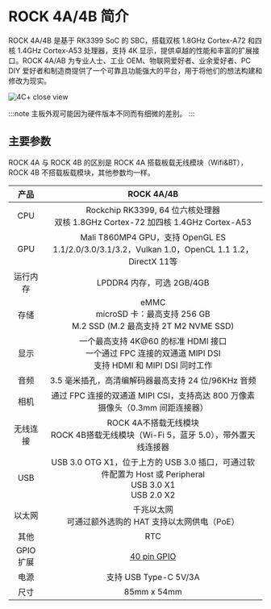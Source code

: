 ﻿---
sidebar_label: '概览'
sidebar_position: 3
---

# ROCK 4A/4B 简介

ROCK 4A/4B 是基于 RK3399 SoC 的 SBC，搭载双核 1.8GHz Cortex-A72 和四核 1.4GHz Cortex-A53 处理器，支持 4K 显示，提供卓越的性能和丰富的扩展接口。ROCK 4A/AB 为专业人士、工业 OEM、物联网爱好者、业余爱好者、PC DIY 爱好者和制造商提供了一个可靠且功能强大的平台，用于将他们的想法构建和修改为现实。

![4C+ close view](/img/rock4/4a/rock4a.webp)  

:::note
主板外观可能因为硬件版本不同而有细微的差别。
:::

## 主要参数

ROCK 4A 与 ROCK 4B 的区别是 ROCK 4A 搭载板载无线模块（Wifi&BT），ROCK 4B 不搭载板载模块，其他参数均一样。

|   产品    |                                                  ROCK 4A/4B                                                   |
| :-------: | :-----------------------------------------------------------------------------------------------------------: |
|    CPU    |              Rockchip RK3399, 64 位六核处理器<br/>双核 1.8GHz Cortex-72 加四核 1.4GHz Cortex-A53              |
|    GPU    |        Mali T860MP4 GPU，支持 OpenGL ES 1.1/2.0/3.0/3.1/3.2，Vulkan 1.0，OpenCL 1.1 1.2，DirectX 11等         |
| 运行内存  |                                           LPDDR4 内存，可选 2GB/4GB                                           |
|   存储    |                eMMC<br/>microSD 卡：最高支持 256 GB<br/>M.2 SSD (M.2 最高支持 2T M2 NVME SSD)                 |
|   显示    | 一个最高支持 4K@60 的标准 HDMI 接口<br/>一个通过 FPC 连接的双通道 MIPI DSI<br/>支持 HDMI 和 MIPI DSI 同时工作 |
|   音频    |                              3.5 毫米插孔，高清编解码器最高支持 24 位/96KHz 音频                              |
|   相机    |                 通过 FPC 连接的双通道 MIPI CSI，支持高达 800 万像素摄像头（0.3mm 间距连接器）                 |
| 无线连接  |             ROCK 4A不搭载无线模块<br/>ROCK 4B搭载无线模块（Wi-Fi 5，蓝牙 5.0），带外置天线连接器              |
|    USB    |  USB 3.0 OTG X1，位于上方的 USB 3.0 插口，可通过软件配置为 Host 或 Peripheral<br/>USB 3.0 X1<br/>USB 2.0 X2   |
|  以太网   |                           千兆以太网<br/>可通过额外选购的 HAT 支持以太网供电（PoE）                           |
|   其他    |                                                      RTC                                                      |
| GPIO 扩展 |                                   [40 pin GPIO](/rock4/hardware/rock4-gpio)                                   |
|   电源    |                                             支持 USB Type-C 5V/3A                                             |
|   尺寸    |                                                  85mm x 54mm                                                  |


